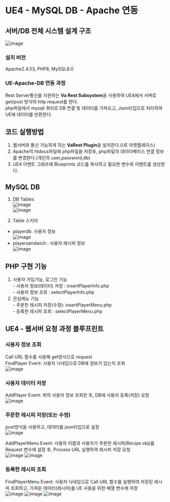 # UE4 - MySQL DB - Apache 연동

## 서버/DB 전체 시스템 설계 구조
![image](https://user-images.githubusercontent.com/60374155/220970378-30bf1878-fa81-4b49-be1d-55162a6464dc.png) <br>
### 설치 버전 ###
Apache2.4.53, PHP8, MySQL8.0

### UE-Apache-DB 연동 과정 ###
Rest Server통신을 지원하는 <strong>Va Rest Subsystem</strong>을 사용하여 UE4에서 서버로 get/post 방식의 http request를 한다. <br>
php파일에서 mysqli 쿼리로 DB 연결 및 데이터를 가져오고, Json타입으로 처리하여 UE에 데이터를 반환한다. <br>

## 코드 실행방법 
1. 웹서버와 통신 가능하게 하는 <strong>VaRest Plugin</strong>을 설치한다.(UE 마켓플레이스) <br>
2. Apache의 htdocs파일에 php파일을 저장후, php파일의 데이터베이스 연결 정보를 변경한다.(개인의 user,password,db)
3. UE4 이벤트 그래프에 Blueprints 코드를 복사하고 필요한 변수와 이벤트를 생성한다. 

## MySQL DB
1. DB Tables <br>
![image](https://user-images.githubusercontent.com/60374155/221397737-42b691b4-c283-4349-ab83-c9588e2c7de0.png) <br>
![image](https://user-images.githubusercontent.com/60374155/220973950-8c136f40-c037-4d47-acb3-c9e6b3d6e947.png) 

2. Table 스키마 <br>
- playerdb: 사용자 정보 <br>
![image](https://user-images.githubusercontent.com/60374155/221397876-50a67de7-fab9-4230-9f9d-c8a93b340373.png)
- playersandwich : 사용자 레시피 정보 <br>
![image](https://user-images.githubusercontent.com/60374155/221397914-20364e9b-4e04-4f93-857a-f809bfd970b1.png)

## PHP 구현 기능
1. 사용자 가입기능, 로그인 기능 <br> - 사용자 정보(데이터) 저장 : insertPlayerInfo.php <br> - 사용자 정보 조회 : selectPlayerInfo.php
2. 관심메뉴 기능 <br> - 주문한 레시피 저장(수정): insertPlayerMenu.php <br> - 등록한 레시피 조회 : selectPlayerMenu.php

## UE4 - 웹서버 요청 과정 블루프린트
### 사용자 정보 조회 ###
Call URL 함수를 사용해 get방식으로 request <br>
FindPlayer Event: 사용자 닉네임으로 DB에 정보가 있는지 조회 <br>
![image](https://user-images.githubusercontent.com/60374155/221089404-4b1e6d9f-83a7-4900-80b2-42d2feec3be2.png)

### 사용자 데이터 저장 ###
AddPlayer Event: 위의 사용자 정보 조회한 후, DB에 사용자 등록(저장) 요청<br>
![image](https://user-images.githubusercontent.com/60374155/221091762-28da751d-db4a-4737-978f-ba2fd18d8198.png)

### 주문한 레시피 저장(또는 수정) ###
post방식을 사용하고, 데이터를 json타입으로 설정 <br>
![image](https://user-images.githubusercontent.com/60374155/221343268-95bdf9d4-30cc-43c7-a59b-d6dea98f9525.png)

AddPlayerMenu Event: 사용자 이름과 사용자가 주문한 레시피(Recipe obj)를 Request 변수에 설정 후, Process URL 실행하여 레시피 저장 요청<br>
![image](https://user-images.githubusercontent.com/60374155/221332319-acc50500-0709-45b8-9e36-09c436f1501e.png)
![image](https://user-images.githubusercontent.com/60374155/221332326-99e2761f-9e84-4ff7-b15d-9507b2511cda.png)

### 등록한 레시피 조회 ###
FindPlayerMenu Event: 사용자 닉네임으로 Call URL 함수를 실행하여 저장된 레시피 조회하고, 가져온 데이터(레시피)를 UE 사용을 위한 배열 변수에 저장 <br>
![image](https://user-images.githubusercontent.com/60374155/221332742-cba76a5c-9533-4b43-b2a4-bceca7f3f21a.png)
![image](https://user-images.githubusercontent.com/60374155/221332771-78e23aac-d92e-43f3-99bf-9742dc87ae3e.png)
![image](https://user-images.githubusercontent.com/60374155/221335466-06d88037-21d2-485d-a05c-b30d6ce99639.png)

